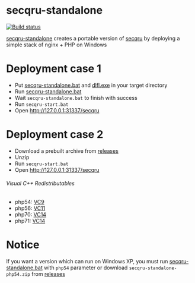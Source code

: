 # secqru-standalone
[![Build status](https://ci.appveyor.com/api/projects/status/31sly523q4ojxesu?svg=true)](https://ci.appveyor.com/project/deemru/secqru-standalone)

[secqru-standalone](https://github.com/deemru/secqru-standalone) creates a portable version of [secqru](https://github.com/deemru/secqru) by deploying a simple stack of nginx + PHP on Windows

# Deployment case 1

- Put [secqru-standalone.bat](https://github.com/deemru/secqru-standalone/raw/master/secqru-standalone.bat) and [dlfl.exe](https://github.com/deemru/secqru-standalone/raw/master/third_party/dlfl/dlfl.exe) in your target directory
- Run [secqru-standalone.bat](https://github.com/deemru/secqru-standalone/raw/master/secqru-standalone.bat)
- Wait `secqru-standalone.bat` to finish with success
- Run `secqru-start.bat`
- Open http://127.0.0.1:31337/secqru

# Deployment case 2
- Download a prebuilt archive from [releases](https://github.com/deemru/secqru-standalone/releases)
- Unzip
- Run `secqru-start.bat`
- Open http://127.0.0.1:31337/secqru
 
###### Visual C++ Redistributables
- php54: [VC9](https://github.com/deemru/secqru-standalone/tree/master/third_party/VC9_redist)
- php56: [VC11](https://github.com/deemru/secqru-standalone/tree/master/third_party/VC11_redist)
- php70: [VC14](https://github.com/deemru/secqru-standalone/tree/master/third_party/VC14_redist)
- php71: [VC14](https://github.com/deemru/secqru-standalone/tree/master/third_party/VC14_redist)

# Notice

If you want a version which can run on Windows XP, you must run [secqru-standalone.bat](https://github.com/deemru/secqru-standalone/raw/master/secqru-standalone.bat) with `php54` parameter or download `secqru-standalone-php54.zip` from [releases](https://github.com/deemru/secqru-standalone/releases)
